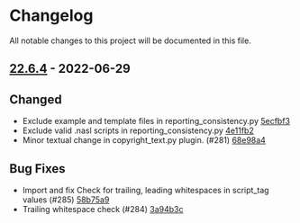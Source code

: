 # Changelog

All notable changes to this project will be documented in this file.

## [22.6.4] - 2022-06-29

## Changed
* Exclude example and template files in reporting_consistency.py [5ecfbf3](https://github.com/greenbone/troubadix/commit/5ecfbf3)
* Exclude valid .nasl scripts in reporting_consistency.py [4e11fb2](https://github.com/greenbone/troubadix/commit/4e11fb2)
* Minor textual change in copyright_text.py plugin. (#281) [68e98a4](https://github.com/greenbone/troubadix/commit/68e98a4)

## Bug Fixes
* Import and fix Check for trailing, leading whitespaces in script_tag values (#285) [58b75a9](https://github.com/greenbone/troubadix/commit/58b75a9)
* Trailing whitespace check (#284) [3a94b3c](https://github.com/greenbone/troubadix/commit/3a94b3c)

[22.6.4]: https://github.com/greenbone/troubadix/compare/22.6.4.dev1...22.6.4